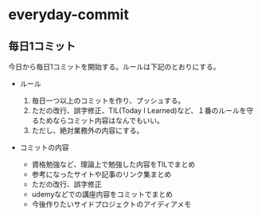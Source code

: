 # everyday-commit
## 毎日1コミット


今日から毎日1コミットを開始する。ルールは下記のとおりにする。

- ルール
  1. 毎日一つ以上のコミットを作り、プッシュする。
  2. ただの改行、誤字修正、TIL(Today I Learned)など、１番のルールを守るためならコミット内容はなんでもいい。
  3. ただし、絶対業務外の内容にする。
 
- コミットの内容
  - 資格勉強など、理論上で勉強した内容をTILでまとめ
  - 参考になったサイトや記事のリンク集まとめ
  - ただの改行、誤字修正
  - udemyなどでの講座内容をコミットでまとめ
  - 今後作りたいサイドプロジェクトのアイディアメモ
